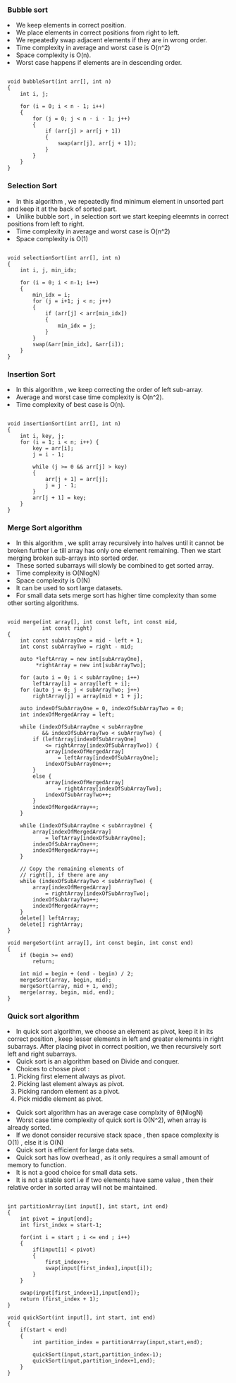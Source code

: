 ### Bubble sort

<li>We keep elements in correct position.</li>
<li>We place elements in correct positions from right to left.</li>
<li>We repeatedly swap adjacent elements if they are in wrong order.</li>
<li>Time complexity in average and worst case is O(n^2)</li>
<li>Space complexity is O(n).</li>
<li>Worst case happens if elements are in descending order.</li>

```

void bubbleSort(int arr[], int n) 
{ 
    int i, j; 

    for (i = 0; i < n - 1; i++) 
    {
        for (j = 0; j < n - i - 1; j++)
        {
            if (arr[j] > arr[j + 1])
            {
                swap(arr[j], arr[j + 1]);
            }
        } 
    }
} 

```


### Selection Sort

<li>In this algorithm , we repeatedly find minimum element in unsorted part and keep it at the back of sorted part. </li>
<li>Unlike bubble sort , in selection sort we start keeping eleemnts in correct positions from left to right.</li>
<li>Time complexity in average and worst case is O(n^2)</li>
<li>Space complexity is O(1)</li>

```

void selectionSort(int arr[], int n)  
{  
    int i, j, min_idx;  
  
    for (i = 0; i < n-1; i++)  
    {  
        min_idx = i;  
        for (j = i+1; j < n; j++) 
        { 
            if (arr[j] < arr[min_idx])
            {  
                min_idx = j;
            }  
        }  
        swap(&arr[min_idx], &arr[i]);  
    }  
}  

```

### Insertion Sort

<li>In this algorithm , we keep correcting the order of left sub-array.</li>
<li>Average and worst case time complexity is O(n^2).</li>
<li>Time complexity of best case is O(n).</li>

```

void insertionSort(int arr[], int n)
{
    int i, key, j;
    for (i = 1; i < n; i++) {
        key = arr[i];
        j = i - 1;

        while (j >= 0 && arr[j] > key) 
        {
            arr[j + 1] = arr[j];
            j = j - 1;
        }
        arr[j + 1] = key;
    }
}

```


### Merge Sort algorithm

<li>In this algorithm , we split array recursively into halves until it cannot be broken further i.e till array has only one element remaining. Then we start merging broken sub-arrays into sorted order.</li>
<li>These sorted subarrays will slowly be combined to get sorted array.</li>
<li>Time complexity is O(NlogN)</li>
<li>Space complexity is O(N)</li>
<li>It can be used to sort large datasets.</li>
<li>For small data sets merge sort has higher time complexity than some other sorting algorithms.</li>

```

void merge(int array[], int const left, int const mid,
           int const right)
{
    int const subArrayOne = mid - left + 1;
    int const subArrayTwo = right - mid;
 
    auto *leftArray = new int[subArrayOne],
         *rightArray = new int[subArrayTwo];
 
    for (auto i = 0; i < subArrayOne; i++)
        leftArray[i] = array[left + i];
    for (auto j = 0; j < subArrayTwo; j++)
        rightArray[j] = array[mid + 1 + j];
 
    auto indexOfSubArrayOne = 0, indexOfSubArrayTwo = 0;
    int indexOfMergedArray = left;
 
    while (indexOfSubArrayOne < subArrayOne
           && indexOfSubArrayTwo < subArrayTwo) {
        if (leftArray[indexOfSubArrayOne]
            <= rightArray[indexOfSubArrayTwo]) {
            array[indexOfMergedArray]
                = leftArray[indexOfSubArrayOne];
            indexOfSubArrayOne++;
        }
        else {
            array[indexOfMergedArray]
                = rightArray[indexOfSubArrayTwo];
            indexOfSubArrayTwo++;
        }
        indexOfMergedArray++;
    }
 
    while (indexOfSubArrayOne < subArrayOne) {
        array[indexOfMergedArray]
            = leftArray[indexOfSubArrayOne];
        indexOfSubArrayOne++;
        indexOfMergedArray++;
    }
 
    // Copy the remaining elements of
    // right[], if there are any
    while (indexOfSubArrayTwo < subArrayTwo) {
        array[indexOfMergedArray]
            = rightArray[indexOfSubArrayTwo];
        indexOfSubArrayTwo++;
        indexOfMergedArray++;
    }
    delete[] leftArray;
    delete[] rightArray;
}
 
void mergeSort(int array[], int const begin, int const end)
{
    if (begin >= end)
        return;
 
    int mid = begin + (end - begin) / 2;
    mergeSort(array, begin, mid);
    mergeSort(array, mid + 1, end);
    merge(array, begin, mid, end);
}

```

### Quick sort algorithm

<li>In quick sort algorithm, we choose an element as pivot, keep it in its correct position , keep lesser elements in left and greater elements in right subarrays. After placing pivot in correct position, we then recursively sort left and right subarrays.</li>
<li>Quick sort is an algorithm based on Divide and conquer.</li>
<li>Choices to chosse pivot : 
    <ol>
        <li>Picking first element always as pivot.</li>
        <li>Picking last element always as pivot.</li>
        <li>Picking random element as a pivot.</li>
        <li>Pick middle element as pivot.</li>
    </ol>
</li>
<li>Quick sort algorithm has an average case complxity of θ(NlogN)</li>
<li>Worst case time complexity of quick sort is O(N^2), when array is already sorted.</li>
<li>If we donot consider recursive stack space , then space complexity is O(1) , else it is O(N)</li>
<li>Quick sort is efficient for large data sets.</li>
<li>Quick sort has low overhead , as it only requires a small amount of memory to function.</li>
<li>It is not a good choice for small data sets.</li>
<li>It is not a stable sort i.e if two elements have same value , then their relative order in sorted array will not be maintained.</li>

```

int partitionArray(int input[], int start, int end) 
{
	int pivot = input[end];
	int first_index = start-1;

	for(int i = start ; i <= end ; i++)
	{
		if(input[i] < pivot)
		{
			first_index++;
			swap(input[first_index],input[i]);
		}
	}

	swap(input[first_index+1],input[end]);
	return (first_index + 1);
}

void quickSort(int input[], int start, int end) 
{
	if(start < end)
	{
		int partition_index = partitionArray(input,start,end);

		quickSort(input,start,partition_index-1);
		quickSort(input,partition_index+1,end);
	}
}

```